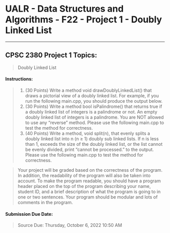 # UALR - Data Structures and Algorithms - F22 - Project 1 - Doubly Linked List

---

## CPSC 2380 Project 1 Topics:

> Doubly Linked List

#### Instructions:

> 1. (30 Points) Write a method void drawDoublyLinkedList() that draws a pictorial view of a doubly linked list. For example, if you run the following main.cpp, you should produce the output below.
> 2. (30 Points) Write a method bool isPalindrome() that returns true if a doubly linked list of integers is a palindrome or not. An empty doubly linked list of integers is a palindrome. You are NOT allowed to use any “reverse” method. Please use the following main.cpp to test the method for correctness.
> 3. (40 Points) Write a method, void split(n), that evenly splits a doubly linked list into n (n ≥ 1) doubly sub linked lists. If n is less than 1, exceeds the size of the doubly linked list, or the list cannot be evenly divided, print “cannot be processed.” to the output. Please use the following main.cpp to test the method for correctness.

> Your project will be graded based on the correctness of the program. In addition, the readability of the program will also be taken into account. To make the program readable, you should have a program header placed on the top of the program describing your name, student ID, and a brief description of what the program is going to in one or two sentences. Your program should be modular and lots of comments in the program.

#### Submission Due Date:

>  Source Due: Thursday, October 6, 2022 10:50 AM
